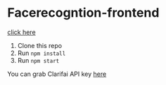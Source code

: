 # Facerecogntion-frontend
 [click here](https://smart-facedetect1.herokuapp.com/) 
1. Clone this repo
2. Run `npm install`
3. Run `npm start`

You can grab Clarifai API key [here](https://www.clarifai.com/)
